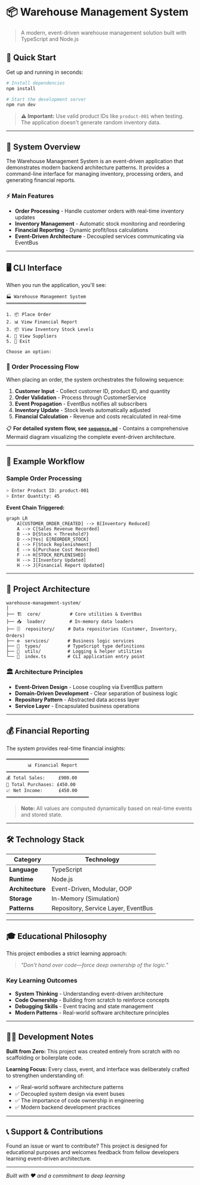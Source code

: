 # 📦 Warehouse Management System

> A modern, event-driven warehouse management solution built with TypeScript and Node.js

## 🚀 Quick Start

Get up and running in seconds:

```bash
# Install dependencies
npm install

# Start the development server
npm run dev
```

> **⚠️ Important:** Use valid product IDs like `product-001` when testing. The application doesn't generate random inventory data.

---

## 🎯 System Overview

The Warehouse Management System is an event-driven application that demonstrates modern backend architecture patterns. It provides a command-line interface for managing inventory, processing orders, and generating financial reports.

### ⚡ Main Features

- **Order Processing** - Handle customer orders with real-time inventory updates
- **Inventory Management** - Automatic stock monitoring and reordering
- **Financial Reporting** - Dynamic profit/loss calculations
- **Event-Driven Architecture** - Decoupled services communicating via EventBus

---

## 🖥️ CLI Interface

When you run the application, you'll see:

```
🏭 Warehouse Management System
══════════════════════════════

1. 📦 Place Order
2. 📊 View Financial Report
3. 📦 View Inventory Stock Levels
4. 🏢 View Suppliers
5. 🚪 Exit

Choose an option:
```

### 🔄 Order Processing Flow

When placing an order, the system orchestrates the following sequence:

1. **Customer Input** - Collect customer ID, product ID, and quantity
2. **Order Validation** - Process through CustomerService
3. **Event Propagation** - EventBus notifies all subscribers
4. **Inventory Update** - Stock levels automatically adjusted
5. **Financial Calculation** - Revenue and costs recalculated in real-time

📋 **For detailed system flow, see [`sequence.md`](./sequence.md)** - Contains a comprehensive Mermaid diagram visualizing the complete event-driven architecture.

---

## 🧪 Example Workflow

### Sample Order Processing

```bash
> Enter Product ID: product-001
> Enter Quantity: 45
```

**Event Chain Triggered:**

```mermaid
graph LR
    A[CUSTOMER_ORDER_CREATED] --> B[Inventory Reduced]
    A --> C[Sales Revenue Recorded]
    B --> D{Stock < Threshold?}
    D -->|Yes| E[REORDER_STOCK]
    E --> F[Stock Replenishment]
    E --> G[Purchase Cost Recorded]
    F --> H[STOCK_REPLENISHED]
    H --> I[Inventory Updated]
    H --> J[Financial Report Updated]
```

---

## 📁 Project Architecture

```
warehouse-management-system/
│
├── 🏗️  core/           # Core utilities & EventBus
├── 📥  loader/         # In-memory data loaders
├── 🗄️  repository/     # Data repositories (Customer, Inventory, Orders)
├── ⚙️  services/       # Business logic services
├── 📝  types/          # TypeScript type definitions
├── 🔧  utils/          # Logging & helper utilities
└── 🎯  index.ts        # CLI application entry point
```

### 🏛️ Architecture Principles

- **Event-Driven Design** - Loose coupling via EventBus pattern
- **Domain-Driven Development** - Clear separation of business logic
- **Repository Pattern** - Abstracted data access layer
- **Service Layer** - Encapsulated business operations

---

## 💰 Financial Reporting

The system provides real-time financial insights:

```
═══════════════════════════════
        📊 Financial Report
═══════════════════════════════
💰 Total Sales:     £900.00
💸 Total Purchases: £450.00
📈 Net Income:      £450.00
═══════════════════════════════
```

> **Note:** All values are computed dynamically based on real-time events and stored state.

---

## 🛠️ Technology Stack

| Category         | Technology                          |
| ---------------- | ----------------------------------- |
| **Language**     | TypeScript                          |
| **Runtime**      | Node.js                             |
| **Architecture** | Event-Driven, Modular, OOP          |
| **Storage**      | In-Memory (Simulation)              |
| **Patterns**     | Repository, Service Layer, EventBus |

---

## 🎓 Educational Philosophy

This project embodies a strict learning approach:

> _"Don't hand over code—force deep ownership of the logic."_

### Key Learning Outcomes

- **System Thinking** - Understanding event-driven architecture
- **Code Ownership** - Building from scratch to reinforce concepts
- **Debugging Skills** - Event tracing and state management
- **Modern Patterns** - Real-world software architecture principles

---

## 👨‍💻 Development Notes

**Built from Zero:** This project was created entirely from scratch with no scaffolding or boilerplate code.

**Learning Focus:** Every class, event, and interface was deliberately crafted to strengthen understanding of:

- ✅ Real-world software architecture patterns
- ✅ Decoupled system design via event buses
- ✅ The importance of code ownership in engineering
- ✅ Modern backend development practices

---

## 📞 Support & Contributions

Found an issue or want to contribute? This project is designed for educational purposes and welcomes feedback from fellow developers learning event-driven architecture.

---

_Built with ❤️ and a commitment to deep learning_
